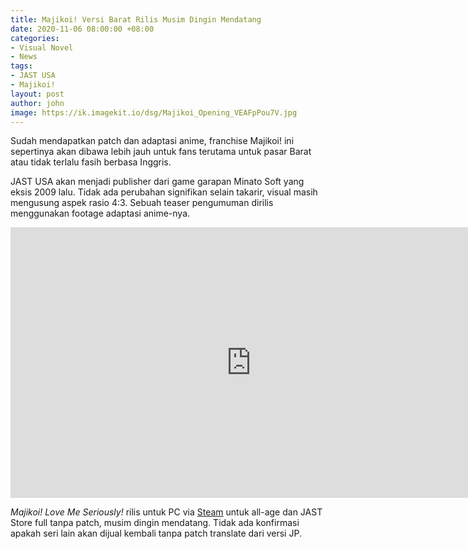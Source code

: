 ```yaml
---
title: Majikoi! Versi Barat Rilis Musim Dingin Mendatang
date: 2020-11-06 08:00:00 +08:00
categories:
- Visual Novel
- News
tags:
- JAST USA
- Majikoi!
layout: post
author: john
image: https://ik.imagekit.io/dsg/Majikoi_Opening_VEAFpPou7V.jpg
---
```


Sudah mendapatkan patch dan adaptasi anime, franchise Majikoi! ini sepertinya akan dibawa lebih jauh untuk fans terutama untuk pasar Barat atau tidak terlalu fasih berbasa Inggris.

JAST USA akan menjadi publisher dari game garapan Minato Soft yang eksis 2009 lalu. Tidak ada perubahan signifikan selain takarir, visual masih mengusung aspek rasio 4:3. Sebuah teaser pengumuman dirilis menggunakan footage adaptasi anime-nya.

<div class="embed-container"><iframe width="770" height="433" src="https://www.youtube.com/embed/6WO_tjnUblE" frameborder="0" allow="accelerometer; autoplay; clipboard-write; encrypted-media; gyroscope; picture-in-picture" allowfullscreen></iframe></div>

_Majikoi! Love Me Seriously!_ rilis untuk PC via [Steam](https://store.steampowered.com/app/1460490/Majikoi_Love_Me_Seriously/) untuk all-age dan JAST Store full tanpa patch, musim dingin mendatang. Tidak ada konfirmasi apakah seri lain akan dijual kembali tanpa patch translate dari versi JP.